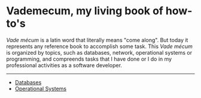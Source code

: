 # Vademecum, my living book of how-to's

_Vade mécum_ is a latin word that literally means "come along". But today it represents any reference book to accomplish some task. This _Vade mécum_ is organized by topics, such as databases, network, operational systems or programming, and compreends tasks that I have done or I do in my professional activities as a software developer.
***

* [Databases](database.md)
* [Operational Systems](os.md)



